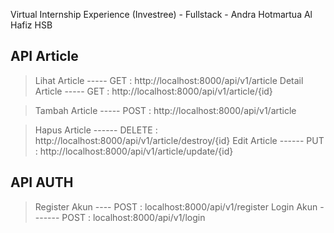 Virtual Internship Experience (Investree) - Fullstack - Andra Hotmartua Al Hafiz HSB

## API Article

> Lihat Article ----- GET : http://localhost:8000/api/v1/article
> Detail Article ----- GET : http://localhost:8000/api/v1/article/{id}

> Tambah Article ----- POST : http://localhost:8000/api/v1/article

> Hapus Article ------ DELETE : http://localhost:8000/api/v1/article/destroy/{id}
> Edit Article ------ PUT : http://localhost:8000/api/v1/article/update/{id}

## API AUTH

> Register Akun ---- POST : localhost:8000/api/v1/register
> Login Akun ------- POST : localhost:8000/api/v1/login
